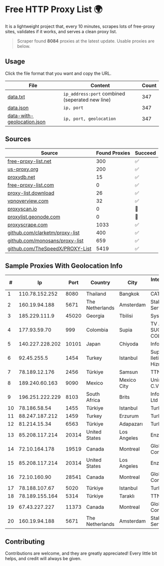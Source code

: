 
# Free HTTP Proxy List 🌍

It is a lightweight project that, every 10 minutes, scrapes lots of free-proxy sites, validates if it works, and serves a clean proxy list.


> Scraper found **8084** proxies at the latest update. Usable proxies are below.

## Usage

Click the file format that you want and copy the URL.


|File|Content|Count|
|----|-------|-----|
|[data.txt](https://raw.githubusercontent.com/themiralay/Proxy-List-World/master/data.txt)|`ip_address:port` combined (seperated new line)|347|
|[data.json](https://raw.githubusercontent.com/themiralay/Proxy-List-World/master/data.json)|`ip, port`|347|
|[data-with-geolocation.json](https://raw.githubusercontent.com/themiralay/Proxy-List-World/master/data-with-geolocation.json)|`ip, port, geolocation`|347|

## Sources

|Source|Found Proxies|Succeed|
|------|-------------|-------|
|[free-proxy-list.net](https://free-proxy-list.net)|300|✅|
|[us-proxy.org](https://www.us-proxy.org)|200|✅|
|[proxydb.net](http://proxydb.net)|15|✅|
|[free-proxy-list.com](https://free-proxy-list.com/?page=&port=&type%5B%5D=http&type%5B%5D=https&up_time=0&search=Search)|0|✅|
|[proxy-list.download](https://www.proxy-list.download/HTTP)|26|✅|
|[vpnoverview.com](https://vpnoverview.com/privacy/anonymous-browsing/free-proxy-servers)|32|✅|
|[proxyscan.io](https://www.proxyscan.io)|0|🚫|
|[proxylist.geonode.com](https://proxylist.geonode.com/api/proxy-list?limit=300&page=1&sort_by=lastChecked&sort_type=desc&protocols=http,https)|0|🚫|
|[proxyscrape.com](https://api.proxyscrape.com/v2/?request=displayproxies&protocol=http&timeout=10000&country=all&ssl=all&anonymity=all)|1033|✅|
|[github.com/clarketm/proxy-list](https://raw.githubusercontent.com/clarketm/proxy-list/master/proxy-list-raw.txt)|400|✅|
|[github.com/monosans/proxy-list](https://raw.githubusercontent.com/monosans/proxy-list/main/proxies/http.txt)|659|✅|
|[github.com/TheSpeedX/PROXY-List](https://raw.githubusercontent.com/TheSpeedX/PROXY-List/master/http.txt)|5419|✅|


## Sample Proxies With Geolocation Info

|#|Ip|Port|Country|City|Internet Service Provider|
|-|--|----|-------|----|-------------------------|
|1|110.78.152.252|8080|Thailand|Bangkok|CAT-BB|
|2|160.19.94.188|5671|The Netherlands|Amsterdam|Stallion Network Services Limited|
|3|185.229.111.9|45020|Georgia|Tbilisi|Sysnet LLC|
|4|177.93.59.70|999|Colombia|Supia|TV AZTECA SUCURSAL COLOMBIA|
|5|140.227.228.202|10101|Japan|Chiyoda|InfoSphere|
|6|92.45.255.5|1454|Turkey|Istanbul|Superonline Iletisim Hizmetleri A.S.|
|7|78.189.12.176|2456|Türkiye|Samsun|TTNet A.S.|
|8|189.240.60.163|9090|Mexico|Mexico City|Uninet S.A. de C.V.|
|9|196.251.222.229|8103|South Africa|Brits|Info-Gro (PTY) Ltd|
|10|78.186.58.54|1455|Türkiye|Istanbul|TurkTelecom|
|11|88.247.187.212|1459|Turkey|Erzurum|TurkTelecom|
|12|81.214.15.34|6563|Türkiye|Adapazarı|TurkTelecom|
|13|85.208.117.214|20314|United States|Los Angeles|Enzu Inc|
|14|72.10.164.178|19519|Canada|Montreal|GloboTech Communications|
|15|85.208.117.214|20314|United States|Los Angeles|Enzu Inc|
|16|72.10.160.90|28541|Canada|Montreal|GloboTech Communications|
|17|78.188.107.67|5020|Türkiye|Istanbul|TurkTelecom|
|18|78.189.155.164|5314|Türkiye|Taraklı|TTNet A.S.|
|19|67.43.227.227|11373|Canada|Montreal|GloboTech Communications|
|20|160.19.94.188|5671|The Netherlands|Amsterdam|Stallion Network Services Limited|



## Contributing

Contributions are welcome, and they are greatly appreciated! Every
little bit helps, and credit will always be given.

